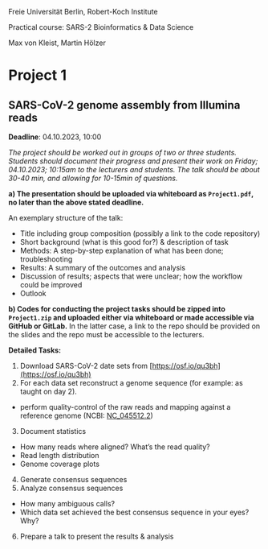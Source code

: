 Freie Universität Berlin, Robert-Koch Institute

Practical course: SARS-2 Bioinformatics & Data Science

Max von Kleist, Martin Hölzer

# Project 1

## SARS-CoV-2 genome assembly from Illumina reads

**Deadline**: 04.10.2023, 10:00

*The project should be worked out in groups of two or three students. Students should document their progress and present their work on Friday; 04.10.2023; 10:15am to the lecturers and students. The talk should be about 30-40 min, and allowing for 10-15min of questions.*

**a) The presentation should be uploaded via whiteboard as `Project1.pdf`, no later than the above stated deadline.**

An exemplary structure of the talk: 
*	Title including group composition (possibly a link to the code repository)
*	Short background (what is this good for?) & description of task
*	Methods: A step-by-step explanation of what has been done; troubleshooting
*	Results: A summary of the outcomes and analysis
*	Discussion of results; aspects that were unclear; how the workflow could be improved 
*	Outlook

**b) Codes for conducting the project tasks should be zipped into `Project1.zip` and uploaded either via whiteboard or made accessible via GitHub or GitLab.** In the latter case, a link to the repo should be provided on the slides and the repo must be accessible to the lecturers.

**Detailed Tasks:**

1) Download SARS-CoV-2 date sets from [https://osf.io/qu3bh](https://osf.io/qu3bh) 
2) For each data set reconstruct a genome sequence (for example: as taught on day 2).
  * perform quality-control of the raw reads and mapping against a reference genome (NCBI: [NC_045512.2](https://www.ncbi.nlm.nih.gov/nuccore/NC_045512.2))
3) Document statistics 
  * How many reads where aligned? What’s the read quality?
  * Read length distribution
  * Genome coverage plots
4) Generate consensus sequences
5) Analyze consensus sequences
  * How many ambiguous calls?
  * Which data set achieved the best consensus sequence in your eyes? Why? 
6) Prepare a talk to present the results & analysis
